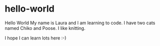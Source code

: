 # hello-world
Hello World
My name is Laura and I am learning to code.
I have two cats named Chiko and Poose.
I like knitting.

I hope I can learn lots here :-)
